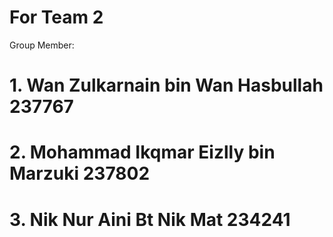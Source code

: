 # For Team 2

Group Member:

# 1. Wan Zulkarnain bin Wan Hasbullah   237767
# 2. Mohammad Ikqmar Eizlly bin Marzuki 237802
# 3. Nik Nur Aini Bt Nik Mat 234241

